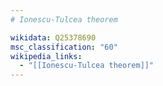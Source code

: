 ```yaml
---
# Ionescu-Tulcea theorem

wikidata: Q25378690
msc_classification: "60"
wikipedia_links:
  - "[[Ionescu-Tulcea theorem]]"
---
```

